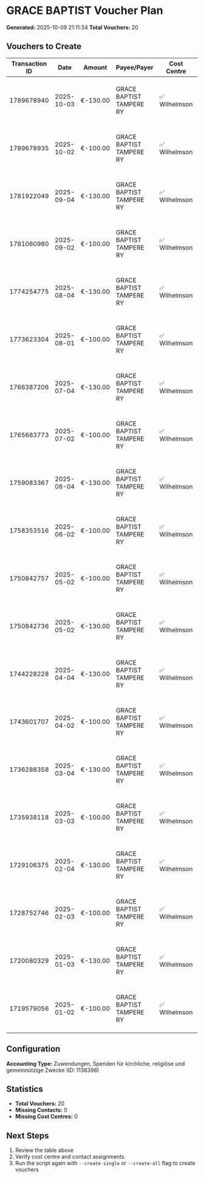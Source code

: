 # GRACE BAPTIST Voucher Plan

**Generated:** 2025-10-09 21:11:34
**Total Vouchers:** 20

## Vouchers to Create

| Transaction ID | Date | Amount | Payee/Payer | Cost Centre | Contact | Belegkategorie | Voucher Number |
|----------------|------|--------|-------------|-------------|---------|----------------|----------------|
| 1789678940 | 2025-10-03 | €-130.00 | GRACE BAPTIST TAMPERE RY | ✅ Wilhelmson | ✅ GRACE BAPTIST TAMPERE RY | Zuwendungen, Spenden für kirchliche, religiöse und gemeinnützige Zwecke | B-2025-69 |
| 1789678935 | 2025-10-02 | €-100.00 | GRACE BAPTIST TAMPERE RY | ✅ Wilhelmson | ✅ GRACE BAPTIST TAMPERE RY | Zuwendungen, Spenden für kirchliche, religiöse und gemeinnützige Zwecke | B-2025-70 |
| 1781922049 | 2025-09-04 | €-130.00 | GRACE BAPTIST TAMPERE RY | ✅ Wilhelmson | ✅ GRACE BAPTIST TAMPERE RY | Zuwendungen, Spenden für kirchliche, religiöse und gemeinnützige Zwecke | B-2025-71 |
| 1781060980 | 2025-09-02 | €-100.00 | GRACE BAPTIST TAMPERE RY | ✅ Wilhelmson | ✅ GRACE BAPTIST TAMPERE RY | Zuwendungen, Spenden für kirchliche, religiöse und gemeinnützige Zwecke | B-2025-72 |
| 1774254775 | 2025-08-04 | €-130.00 | GRACE BAPTIST TAMPERE RY | ✅ Wilhelmson | ✅ GRACE BAPTIST TAMPERE RY | Zuwendungen, Spenden für kirchliche, religiöse und gemeinnützige Zwecke | B-2025-73 |
| 1773623304 | 2025-08-01 | €-100.00 | GRACE BAPTIST TAMPERE RY | ✅ Wilhelmson | ✅ GRACE BAPTIST TAMPERE RY | Zuwendungen, Spenden für kirchliche, religiöse und gemeinnützige Zwecke | B-2025-74 |
| 1766387206 | 2025-07-04 | €-130.00 | GRACE BAPTIST TAMPERE RY | ✅ Wilhelmson | ✅ GRACE BAPTIST TAMPERE RY | Zuwendungen, Spenden für kirchliche, religiöse und gemeinnützige Zwecke | B-2025-75 |
| 1765683773 | 2025-07-02 | €-100.00 | GRACE BAPTIST TAMPERE RY | ✅ Wilhelmson | ✅ GRACE BAPTIST TAMPERE RY | Zuwendungen, Spenden für kirchliche, religiöse und gemeinnützige Zwecke | B-2025-76 |
| 1759083367 | 2025-06-04 | €-130.00 | GRACE BAPTIST TAMPERE RY | ✅ Wilhelmson | ✅ GRACE BAPTIST TAMPERE RY | Zuwendungen, Spenden für kirchliche, religiöse und gemeinnützige Zwecke | B-2025-77 |
| 1758353516 | 2025-06-02 | €-100.00 | GRACE BAPTIST TAMPERE RY | ✅ Wilhelmson | ✅ GRACE BAPTIST TAMPERE RY | Zuwendungen, Spenden für kirchliche, religiöse und gemeinnützige Zwecke | B-2025-78 |
| 1750842757 | 2025-05-02 | €-100.00 | GRACE BAPTIST TAMPERE RY | ✅ Wilhelmson | ✅ GRACE BAPTIST TAMPERE RY | Zuwendungen, Spenden für kirchliche, religiöse und gemeinnützige Zwecke | B-2025-79 |
| 1750842736 | 2025-05-02 | €-130.00 | GRACE BAPTIST TAMPERE RY | ✅ Wilhelmson | ✅ GRACE BAPTIST TAMPERE RY | Zuwendungen, Spenden für kirchliche, religiöse und gemeinnützige Zwecke | B-2025-80 |
| 1744228228 | 2025-04-04 | €-130.00 | GRACE BAPTIST TAMPERE RY | ✅ Wilhelmson | ✅ GRACE BAPTIST TAMPERE RY | Zuwendungen, Spenden für kirchliche, religiöse und gemeinnützige Zwecke | B-2025-81 |
| 1743601707 | 2025-04-02 | €-100.00 | GRACE BAPTIST TAMPERE RY | ✅ Wilhelmson | ✅ GRACE BAPTIST TAMPERE RY | Zuwendungen, Spenden für kirchliche, religiöse und gemeinnützige Zwecke | B-2025-82 |
| 1736288358 | 2025-03-04 | €-130.00 | GRACE BAPTIST TAMPERE RY | ✅ Wilhelmson | ✅ GRACE BAPTIST TAMPERE RY | Zuwendungen, Spenden für kirchliche, religiöse und gemeinnützige Zwecke | B-2025-83 |
| 1735938118 | 2025-03-03 | €-100.00 | GRACE BAPTIST TAMPERE RY | ✅ Wilhelmson | ✅ GRACE BAPTIST TAMPERE RY | Zuwendungen, Spenden für kirchliche, religiöse und gemeinnützige Zwecke | B-2025-84 |
| 1729106375 | 2025-02-04 | €-130.00 | GRACE BAPTIST TAMPERE RY | ✅ Wilhelmson | ✅ GRACE BAPTIST TAMPERE RY | Zuwendungen, Spenden für kirchliche, religiöse und gemeinnützige Zwecke | B-2025-85 |
| 1728752746 | 2025-02-03 | €-100.00 | GRACE BAPTIST TAMPERE RY | ✅ Wilhelmson | ✅ GRACE BAPTIST TAMPERE RY | Zuwendungen, Spenden für kirchliche, religiöse und gemeinnützige Zwecke | B-2025-86 |
| 1720080329 | 2025-01-03 | €-130.00 | GRACE BAPTIST TAMPERE RY | ✅ Wilhelmson | ✅ GRACE BAPTIST TAMPERE RY | Zuwendungen, Spenden für kirchliche, religiöse und gemeinnützige Zwecke | B-2025-87 |
| 1719579056 | 2025-01-02 | €-100.00 | GRACE BAPTIST TAMPERE RY | ✅ Wilhelmson | ✅ GRACE BAPTIST TAMPERE RY | Zuwendungen, Spenden für kirchliche, religiöse und gemeinnützige Zwecke | B-2025-88 |

## Configuration

**Accounting Type:** Zuwendungen, Spenden für kirchliche, religiöse und gemeinnützige Zwecke (ID: 1138398)

## Statistics

- **Total Vouchers:** 20
- **Missing Contacts:** 0
- **Missing Cost Centres:** 0

## Next Steps

1. Review the table above
2. Verify cost centre and contact assignments
3. Run the script again with `--create-single` or `--create-all` flag to create vouchers